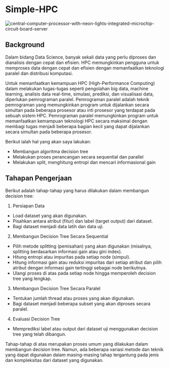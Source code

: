 # Simple-HPC


![central-computer-processor-with-neon-lights-integrated-microchip-circuit-board-server](https://github.com/NmaxDiesel/Simple-HPC/assets/123163060/23ea2741-98d9-4e62-abca-f908dd66d87c)

## Background

Dalam bidang Data Science, banyak sekali data yang perlu diproses dan dianalisis dengan cepat dan efisien. HPC memungkinkan pengguna untuk memproses data dengan cepat dan efisien dengan memanfaatkan teknologi paralel dan distribusi komputasi.

Untuk memanfaatkan kemampuan HPC (High-Performance Computing) dalam melakukan tugas-tugas seperti pengolahan big data, machine learning, analisis data real-time, simulasi, prediksi, dan visualisasi data, diperlukan pemrograman paralel. Pemrograman paralel adalah teknik pemrograman yang memungkinkan program untuk dijalankan secara simultan pada beberapa prosesor atau inti prosesor yang terdapat pada sebuah sistem HPC. Pemrograman paralel memungkinkan program untuk memanfaatkan kemampuan teknologi HPC secara maksimal dengan membagi tugas menjadi beberapa bagian kecil yang dapat dijalankan secara simultan pada beberapa prosesor.

Berikut ialah hal yang akan saya lakukan:

- Membangun algoritma decision tree
- Melakukan proses perancangan secara sequential dan parallel
- Melakukan split, menghitung entropi dan mencari informasional gain

## Tahapan Pengerjaan

Berikut adalah tahap-tahap yang harus dilakukan dalam membangun decision tree:

1. Persiapan Data
- Load dataset yang akan digunakan.
- Pisahkan antara atribut (fitur) dan label (target output) dari dataset.
- Bagi dataset menjadi data latih dan data uji.

2. Membangun Decision Tree Secara Sequential
- Pilih metode splitting (pemisahan) yang akan digunakan (misalnya, splitting berdasarkan informasi gain atau gini index).
- Hitung entropi atau impuritas pada setiap node (simpul).
- Hitung informasi gain atau reduksi impuritas dari setiap atribut dan pilih atribut dengan informasi gain tertinggi sebagai node berikutnya.
- Ulangi proses di atas pada setiap node hingga memperoleh decision tree yang lengkap.

3. Membangun Decision Tree Secara Paralel
- Tentukan jumlah thread atau proses yang akan digunakan.
- Bagi dataset menjadi beberapa subset yang akan diproses secara paralel.

4. Evaluasi Decision Tree
- Memprediksi label atau output dari dataset uji menggunakan decision tree yang telah dibangun.


Tahap-tahap di atas merupakan proses umum yang dilakukan dalam membangun decision tree. Namun, ada beberapa variasi metode dan teknik yang dapat digunakan dalam masing-masing tahap tergantung pada jenis dan kompleksitas dari dataset yang digunakan.
